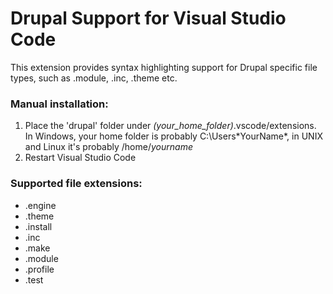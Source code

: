 # Drupal Support for Visual Studio Code

This extension provides syntax highlighting support for Drupal specific file types, such as .module, .inc, .theme etc.

### Manual installation:

1. Place the 'drupal' folder under *(your_home_folder)*.vscode/extensions. In Windows, your home folder is probably C:\Users\*YourName*, in UNIX and Linux it's probably /home/*yourname*
2. Restart Visual Studio Code

### Supported file extensions:

* .engine 
* .theme 
* .install 
* .inc 
* .make 
* .module 
* .profile 
* .test
